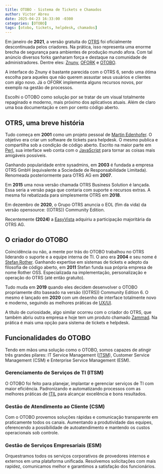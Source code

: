 ```yaml
---
title: OTOBO - Sistema de Tickets e Chamados
author: Victor Abreu
date: 2025-04-23 16:33:00 -0300
categories: [OTOBO]
tags: [otobo, tickets, helpdesk, chamados]
---
```


Em janeiro de **2021**, a versão gratuita do [OTRS](https://otrs.com/pt/home/) foi oficialmente descontinuada pelos criadores. Na prática, isso representa uma enorme brecha de segurança para ambientes de produção mundo afora. Com tal anúncio diversos forks ganharam força e destaque na comunidade de administradores. Dentre eles: [Znuny](https://www.znuny.org/en), [OFORK](https://o-fork.de/) e [OTOBO](https://otobo.io/en/).

A interface do Znuny é bastante parecida com o OTRS 6, sendo uma ótima escolha para aqueles que não querem assustar seus usuários e clientes com algo novo. Já o OFORK implementa alguns recursos novos, por exemplo na gestão de processos.

Escolhi o OTOBO como solução por se tratar de um visual totalmente repaginado e moderno, mais próximo dos aplicativos atuais. Além de claro uma boa documentação e cem por cento código aberto.

## OTRS, uma breve história

Tudo começa em **2001** como um projeto pessoal de [Martin Edenhofer](https://github.com/martini). O objetivo era criar um software de tickets para helpdesk. O mesmo publica e compartilha sob a condição de código aberto. Escrito na maior parte em [Perl](https://www.perl.org/), sua interface web conta com o [JavaScript](https://developer.mozilla.org/pt-BR/docs/Web/JavaScript) para tornar as coisas mais amigáveis possíveis.

Ganhando popularidade entre sysadmins, em **2003** é fundada a empresa OTRS GmbH (equivalente a Sociedade de Responsabilidade Limitada). Renomeada posteriormente para OTRS AG em **2007**.

Em **2015** uma nova versão chamada OTRS Business Solution é lançada. Essa seria a versão paga que contaria com suporte e recursos extras. A mesma foi rebatizada para simplesmente OTRS em **2018**.

Em dezembro de **2020**, o Grupo OTRS anuncia o EOL (fim da vida) da versão opensource: ((OTRS)) Community Edition.

Recentemente **(2024)** a [EasyVista](https://www.easyvista.com/pt-pt/) adquiriu a participação majoritária da OTRS AG.

## O criador do OTOBO

Coincidência ou não, a mente por trás do OTOBO trabalhou no OTRS liderando o suporte e a equipe interna de TI. O ano era **2004** e seu nome é [Stefan Rother](https://github.com/StefanRother-OTOBO). Ganhando expertise em sistemas de tickets e adepto da filosofia de código aberto, em **2011** Stefan funda sua própria empresa de nome Rother OSS. Especializada na implementação, personalização e operação do OTRS (até então gratuito).

Tudo muda em **2019** quando eles decidem desenvolver o OTOBO propriamente dito baseado na versão ((OTRS)) Community Edition 6. O mesmo é lançado em **2020** com um desenho de interface totalmente novo e moderno, seguindo as melhores práticas de [UX/UI](https://en.wikipedia.org/wiki/User_experience_design).

A título de curiosidade, algo similar ocorreu com o criador do OTRS, que também abriu outra empresa e hoje tem um produto chamado [Zammad](https://zammad.org/screenshots). Na prática é mais uma opção para sistema de tickets e helpdesk.

## Funcionalidades do OTOBO

Tendo em mãos uma solução como o OTOBO, somos capazes de atingir três grandes pilares: IT Service Management ([ITSM](https://www.ibm.com/br-pt/topics/it-service-management)), Customer Service Management (CSM) e Enterprise Service Management (ESM).

### Gerenciamento de Serviços de TI (ITSM)

O OTOBO foi feito para planejar, implantar e gerenciar serviços de TI com maior eficiência. Padronizando e automatizando processos com as melhores práticas de [ITIL](https://pt.wikipedia.org/wiki/Information_Technology_Infrastructure_Library) para alcançar excelência e bons resultados.

### Gestão de Atendimento ao Cliente (CSM)

Com o OTOBO provemos soluções rápidas e comunicação transparente em praticamente todos os canais. Aumentando a produtividade das equipes, oferencendo a possibilidade de autoatendimento e mantendo os custos operacionais sob controle.

### Gestão de Serviços Empresariais (ESM)

Orquestramos todos os serviços corporativos de provedores internos e externos em uma plataforma unificada. Resolvemos solicitações com mais rapidez, comunicamos melhor e garantimos a satisfação dos funcionários.